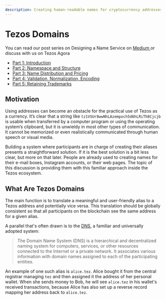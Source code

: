 ```yaml
---
description: Creating human-readable names for cryptocurrency addresses on Tezos network.
---
```


# Tezos Domains

You can read our post series on Designing a Name Service on [Medium ](https://medium.com/tezos-name-service)or discuss with us on Tezos Agora

* [Part 1: Introduction](https://forum.tezosagora.org/t/designing-a-name-service-part-1-introduction/1874)
* [Part 2: Namespace and Structure](https://forum.tezosagora.org/t/designing-a-name-service-part-2-namespace-and-structure/1901)
* [Part 3: Name Distribution and Pricing](https://forum.tezosagora.org/t/designing-a-name-service-part-3-name-distribution-and-pricing/1914)
* [Part 4: Validation, Normalization, Encoding](https://forum.tezosagora.org/t/designing-a-name-service-part-4-validation-normalization-encoding/1915)
* [Part 5: Retaining Trademarks](https://forum.tezosagora.org/t/designing-a-name-service-part-5-retaining-trademarks/1931)

## Motivation

Using addresses can become an obstacle for the practical use of Tezos as a currency. It’s clear that a string like `tz1VSUr8wwNhLAzempoch5d6hLRiTh8Cjcjb` is usable when transferred by a computer program or using the operating system’s clipboard, but it is unwieldy in most other types of communication. It cannot be memorized or even realistically communicated through human speech or visual media.

Building a system where participants are in charge of creating their aliases presents a straightforward solution. If it is the best solution is a bit less clear, but more on that later. People are already used to creating names for their e-mail boxes, Instagram accounts, or their web pages. The topic of this discussion is providing them with this familiar approach inside the Tezos ecosystem.

## What Are Tezos Domains

The main function is to translate a meaningful and user-friendly alias to a Tezos address and potentially vice versa. This translation should be globally consistent so that all participants on the blockchain see the same address for a given alias.

A parallel that's often drawn is to the [DNS](https://en.wikipedia.org/wiki/Domain_Name_System), a familiar and universally adopted system:

> The Domain Name System \(DNS\) is a hierarchical and decentralized naming system for computers, services, or other resources connected to the Internet or a private network. It associates various information with domain names assigned to each of the participating entities.

An example of one such alias is `alice.tez`. Alice bought it from the central registrar managing `tez` and then assigned it the address of her personal wallet. When she sends money to Bob, he will see `alice.tez` in his wallet's received transactions, because Alice has also set up a reverse record mapping her address back to `alice.tez`.

